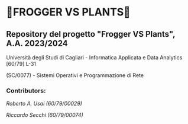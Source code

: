 # 🐸**FROGGER VS PLANTS**🐊
## Repository del progetto "Frogger VS Plants", A.A. 2023/2024
Università degli Studi di Cagliari - Informatica Applicata e Data Analytics [60/79] L-31

(SC/0077) - Sistemi Operativi e Programmazione di Rete


### Contributors:

*Roberto A. Usai (60/79/00029)*

*Riccardo Secchi (60/79/00074)*
